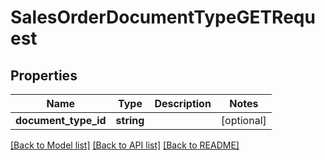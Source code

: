 # SalesOrderDocumentTypeGETRequest

## Properties
Name | Type | Description | Notes
------------ | ------------- | ------------- | -------------
**document_type_id** | **string** |  | [optional] 

[[Back to Model list]](../README.md#documentation-for-models) [[Back to API list]](../README.md#documentation-for-api-endpoints) [[Back to README]](../README.md)


